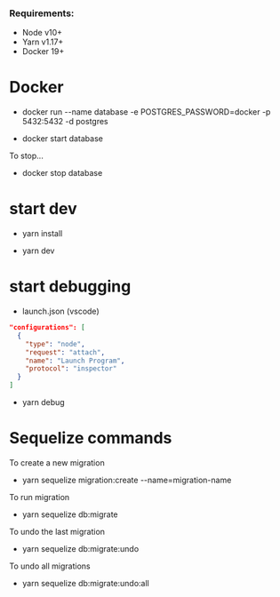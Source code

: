 ### Requirements:

- Node v10+
- Yarn v1.17+
- Docker 19+

# Docker

- docker run --name database -e POSTGRES_PASSWORD=docker -p 5432:5432 -d postgres

- docker start database

To stop...

- docker stop database

# start dev

- yarn install

- yarn dev

# start debugging

- launch.json (vscode)

```json
"configurations": [
  {
    "type": "node",
    "request": "attach",
    "name": "Launch Program",
    "protocol": "inspector"
  }
]
```

- yarn debug

# Sequelize commands

To create a new migration

- yarn sequelize migration:create --name=migration-name

To run migration

- yarn sequelize db:migrate

To undo the last migration

- yarn sequelize db:migrate:undo

To undo all migrations

- yarn sequelize db:migrate:undo:all
